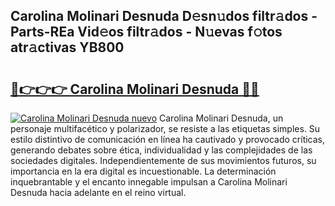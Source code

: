 ## Carolina Molinari Desnuda D𝚎sn𝚞dos filtr𝚊dos - Parts-REa Vid𝚎os filtr𝚊dos - N𝚞evas f𝚘tos atr𝚊ctivas YB800

# <h2><a href="http://mb6kbn9.tromn.icu/?c=Carolina+Molinari+Desnuda">🔗👉👉👉 Carolina Molinari Desnuda 🔗🔗</a></h2>

[![Carolina Molinari Desnuda nuevo](https://i.imgur.com/pEAQMta.gif)](http://mb6kbn9.tromn.icu/?c=Carolina+Molinari+Desnuda)
Carolina Molinari Desnuda, un personaje multifacético y polarizador, se resiste a las etiquetas simples. Su estilo distintivo de comunicación en línea ha cautivado y provocado críticas, generando debates sobre ética, individualidad y las complejidades de las sociedades digitales. Independientemente de sus movimientos futuros, su importancia en la era digital es incuestionable. La determinación inquebrantable y el encanto innegable impulsan a Carolina Molinari Desnuda hacia adelante en el reino virtual.
